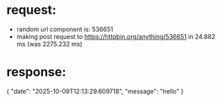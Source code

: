 # request:

 * random url component is: 536651
 * making post request to https://httpbin.org/anything/536651 in 24.882 ms (was 2275.232 ms)

# response:

{
    "date": "2025-10-09T12:13:29.609718",
    "message": "hello"
}
